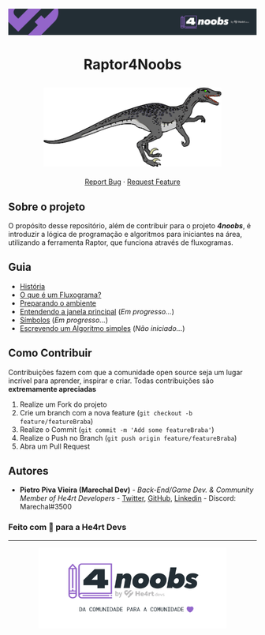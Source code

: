 <p align="center">
  <a href="https://github.com/he4rt/4noobs" target="_blank">
    <img src="./assets/header-4noobs.svg">
  </a>
</p>

<p align="center">
  <h1 align="center">Raptor4Noobs</h1>

  <h2 align="center">
    <a href="https://raptor.martincarlisle.com/" target="_blank">
      <img src="./assets/raptor.png" alt="Símbolo do Raptor" width="360">
    </a>
  </h2>

  <p align="center">
    <a href="https://github.com/marechal-dev/raptor4noobs/issues">Report Bug</a>
    ·
    <a href="https://github.com/marechal-dev/raptor4noobs/issues">Request Feature</a>
  </p>
</p>

## Sobre o projeto

O propósito desse repositório, além de contribuir para o projeto **_4noobs_**, é introduzir a lógica de programação e algoritmos para iniciantes na área, utilizando a ferramenta Raptor, que funciona através de fluxogramas.

## Guia

- [História](./lectures/1-Historia.md)
- [O que é um Fluxograma?](./lectures/2-Fluxograma.md)
- [Preparando o ambiente](./lectures/3-Ambiente.md)
- [Entendendo a janela principal](./lectures/4-Intro.md) (_Em progresso..._)
- [Símbolos](./lectures/5-Simbolos.md) (_Em progresso..._)
- [Escrevendo um Algoritmo simples](./lectures/6-Algoritmo.md) (_Não iniciado..._)

## Como Contribuir

Contribuições fazem com que a comunidade open source seja um lugar incrível para aprender, inspirar e criar. Todas contribuições
são **extremamente apreciadas**

1. Realize um Fork do projeto
2. Crie um branch com a nova feature (`git checkout -b feature/featureBraba`)
3. Realize o Commit (`git commit -m 'Add some featureBraba'`)
4. Realize o Push no Branch (`git push origin feature/featureBraba`)
5. Abra um Pull Request

## Autores

- **Pietro Piva Vieira (Marechal Dev)** - _Back-End/Game Dev. & Community Member of He4rt Developers_ - [Twitter](https://twitter.com/marechal_dev), [GitHub](https://github.com/marechal-dev), [Linkedin](https://www.linkedin.com/in/pietro-vieira/) - Discord: Marechal#3500

### Feito com 💜 para a He4rt Devs

---

<p align="center">
  <a href="https://github.com/he4rt/4noobs" target="_blank">
    <img src="./assets/footer-4noobs.svg" width="380">
  </a>
</p>
